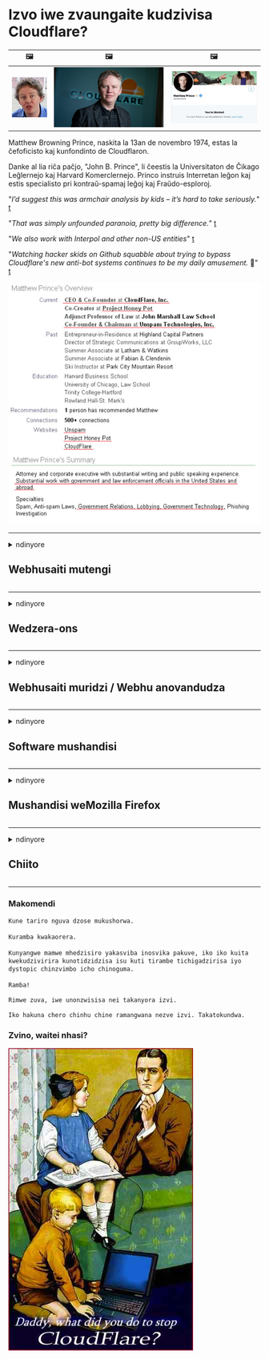 # Izvo iwe zvaungaite kudzivisa Cloudflare?

| 🖼 | 🖼 | 🖼 |
| --- | --- | --- |
| ![](../image/matthew_prince_teen.jpg) | ![](../image/matthew_prince.jpg) | ![](../image/blockedbymatthewprince.jpg) |


Matthew Browning Prince, naskita la 13an de novembro 1974, estas la ĉefoficisto kaj kunfondinto de Cloudflaron.

Danke al lia riĉa paĉjo, "John B. Prince", li ĉeestis la Universitaton de Ĉikago Leĝlernejo kaj Harvard Komerclernejo.
Princo instruis Interretan leĝon kaj estis specialisto pri kontraŭ-spamaj leĝoj kaj Fraŭdo-esploroj.


"*I’d suggest this was armchair analysis by kids – it’s hard to take seriously.*" [t](https://www.theguardian.com/technology/2015/nov/19/cloudflare-accused-by-anonymous-helping-isis)

"*That was simply unfounded paranoia, pretty big difference.*"  [t](https://twitter.com/xxdesmus/status/992757936123359233)

"*We also work with Interpol and other non-US entities*" [t](https://twitter.com/eastdakota/status/1203028504184360960)

"*Watching hacker skids on Github squabble about trying to bypass Cloudflare's new anti-bot systems continues to be my daily amusement.* 🍿" [t](https://twitter.com/eastdakota/status/1273277839102656515)


![](../image/whoismp.jpg)

---


<details>
<summary>ndinyore

## Webhusaiti mutengi
</summary>


- Kana iyo webhusaiti iwe yaunoda iri kushandisa Cloudflare, vaudze kuti vasashandise Cloudflare.
  - Kuchemerera pasocial media senge Facebook, Reddit, Twitter kana Mastodon hapana mutsauko. [Zviito zvinonzwika kupfuura ma hashtag.](https://twitter.com/phyzonloop/status/1274132092490862594)
  - Edza kubata kune muridzi webhusaiti kana iwe uchida kuzviita unobatsira.

[Cloudflare akadaro](https://github.com/Eloston/ungoogled-chromium/issues/783):
```
Isu tinokurudzira kuti iwe usvike kune manejimendi kune chaiwo masevhisi kana saiti iwe aunomhanyisa mukukonana nawo uye ugovana ruzivo rwako.
```

[Ukasabvunza nezvazvo, muridzi webhusaiti haamboziva dambudziko iri.](../PEOPLE.md)

![](../image/liberapay.jpg)

[Muenzaniso unobudirira](https://counterpartytalk.org/t/turn-off-cloudflare-on-counterparty-co-plz/164/5).<br>
Une dambudziko? [Simudza izwi rako izvozvi.](https://github.com/maraoz/maraoz.github.io/issues/1) Semuenzaniso pazasi.

```
Iwe uri kungobatsira kubatirira kwekambani uye kuwongorora kwevanhu vazhinji.
http://crimeflare.eu.org
```

```
Peji rako rewebhu riri mune yekuvanzika-kushungurudza yakavanzika masvingo-gadheni reCloudFlare.
http://crimeflare.eu.org
```

- Tora nguva yekuverenga maitiro epamutemo ewebhusaiti.
  - kana webhusaiti iri kumashure kweCloudflare kana webhusaiti iri kushandisa masevhisi akabatana neCloudflare.

Inofanirwa kutsanangura kuti "Cloudflare" chii, uye ndokumbira mvumo yekugovana data rako neCloudflare. Kukundikana kuita izvi kunoguma nekutyora kwekuvimba uye webhusaiti iri mubvunzo inofanirwa kudzivirirwa.

[Muenzaniso unogamuchirwa wega wega wega pano](https://archive.is/bDlTz) ("Subprocessors" > "Entity Name")

```
Ndakaverenga rako rekuvanzika uye ini handisi kuwana iro izwi Cloudflare.
Ini ndinoramba kugovana dhata newe kana ukaramba uchipa data rangu kuCloudflare.
http://crimeflare.eu.org
```

Uyu muenzaniso weyakavanzika mutemo iyo isina izwi Cloudflare.
[Liberland Jobs](https://archive.is/daKIr) [privacy policy](https://docsend.com/view/feiwyte):

![](../image/cfwontobey.jpg)

Cloudflare vane yavo yega yega zvakavanzika mutemo.
[Cloudflare inoda vanhu vanonamata.](https://www.reddit.com/r/GamerGhazi/comments/2s64fe/be_wary_reporting_to_cloudflare/)

Heino wakanaka muenzaniso wewebhusaiti yekusaina fomu.
AFAIK, zero webhusaiti ita izvi. Uchavimba navo here?

```
Nekudzvanya "Sign up kuXYZ", unobvuma kune edu mazwi ebasa uye zvakavanzika chirevo.
Iwe unobvumawo kugovana yako data neCloudflare uye zvakare unobvuma kuita Cloudflare's zvakavanzika chirevo.
Kana Cloudflare ichiburitsa ruzivo rwako kana isingakuregi iwe ubatanidze kumaseva edu, haisi mhosva yedu. [*]

[ Nyorera ] [ Ini handibvumirani ]
```
[*] [PEOPLE.md](../PEOPLE.md)


- Edza kusashandisa sevhisi yavo. Rangarira iwe uri kutariswa neCloudflare.
  - ["I'm in your TLS, sniffin' your passworz"](../image/iminurtls.jpg)

- Tsvaga imwe webhusaiti. Kune dzimwe nzira uye mikana pa internet!

- Ita kuti shamwari dzako dzishandise Tor zuva nezuva.
  - Kusazivikanwa kunofanirwa kuve muyero weiyo yakavhurika internet!
  - [Cherekedza kuti chirongwa cheTor hachifarire chirongwa ichi.](../HISTORY.md)

</details>

------

<details>
<summary>ndinyore

## Wedzera-ons
</summary>

- Kana bhurawuza rako riri Firefox, Tor Browser, kana Ungoogled Chromium shandisa imwe yeaya mawedzero pazasi.
  - Kana iwe uchida kuwedzera imwe nyowani yekuwedzera-kubvunza nezvazvo kutanga.


| Zita | Mugadziri | Tsigiro | Unogona Kuvhara | Unogona Kuzivisa | Chrome |
| -------- | -------- | -------- | -------- | -------- | -------- |
| [Bloku Cloudflaron MITM-Atakon](../subfiles/about.bcma.md) | #Addon | [ ? ](http://crimeflare.eu.org/) | **Ehe**     | **Ehe**     |  **Ehe** |
| [Ĉu ligoj estas vundeblaj al MITM-atako?](../subfiles/about.ismm.md) | #Addon | [ ? ](http://crimeflare.eu.org/) | Aihwa     | **Ehe**     |  **Ehe** |
| [Ĉu ĉi tiuj ligoj blokos Tor-uzanton?](../subfiles/about.isat.md) | #Addon | [ ? ](http://crimeflare.eu.org/) | Aihwa     | **Ehe**     |  **Ehe** |
| [Block Cloudflare MITM Attack](https://trac.torproject.org/projects/tor/attachment/ticket/24351/block_cloudflare_mitm_attack-1.0.14.1-an%2Bfx.xpi)<br>[**DELETED BY TOR PROJECT**](../HISTORY.md) | nullius | [ ? ](../tool/block_cloudflare_mitm_fx), [Link](http://crimeflare.eu.org/) | **Ehe**     | **Ehe**     |  Aihwa |
| [TPRB](http://sw.nnpaefp7pkadbxxkhz2agtbv2a4g5sgo2fbmv3i7czaua354334uqqad.onion/) | Sw | [ ? ](http://sw.nnpaefp7pkadbxxkhz2agtbv2a4g5sgo2fbmv3i7czaua354334uqqad.onion/) | **Ehe**     | **Ehe**     |  Aihwa |
| [Detect Cloudflare](https://addons.mozilla.org/en-US/firefox/addon/detect-cloudflare/) | Frank Otto | [ ? ](https://github.com/traktofon/cf-detect) | Aihwa     | **Ehe**     |  Aihwa |
| [True Sight](https://addons.mozilla.org/en-US/firefox/addon/detect-cloudflare-plus/) | claustromaniac | [ ? ](https://github.com/claustromaniac/detect-cloudflare-plus) | Aihwa     | **Ehe**     |  Aihwa |
| [Which Cloudflare datacenter am I visiting?](https://addons.mozilla.org/en-US/firefox/addon/cf-pop/) | 依云 | [ ? ](https://github.com/lilydjwg/cf-pop) | Aihwa     | **Ehe**     |  Aihwa |


- "Decentraleyes" inogona kumisa kubatana kune "CDNJS (Cloudflare)".
  - Iyo inodzivirira yakawanda yezvikumbiro kuti isvike netiweki, uye inoshandira emuno mafaera ekuchengetedza masayiti kubva kutyora
  - Iyo yekuvandudza yakapindura: "[very concerning indeed](https://github.com/Synzvato/decentraleyes/issues/236#issuecomment-352049501)", "[widespread usage severely centralizes the web](https://github.com/Synzvato/decentraleyes/issues/251#issuecomment-366752049)"

- [Iwe unogona zvakare kubvisa kana kusavimba neCloudflare chitupa kubva kune yako Chitupa Chiremera (CA).](https://www.ssl.com/how-to/remove-root-certificate-firefox/)

</details>

------

<details>
<summary>ndinyore

## Webhusaiti muridzi / Webhu anovandudza
</summary>


![](../image/word_cloudflarefree.jpg)

- Usashandise Cloudflare solution, Period.
  - Unogona kuita zvirinani pane izvozvo, handiti? [Heano maitiro ekubvisa Cloudflare kunyoreswa, zvirongwa, domains, kana maakaunzi.](https://support.cloudflare.com/hc/en-us/articles/200167776-Removing-subscriptions-plans-domains-or-accounts)

| 🖼 | 🖼 |
| --- | --- |
| ![](../image/htmlalertcloudflare.jpg) | ![](../image/htmlalertcloudflare2.jpg) |

- Unoda vamwe vatengi? Unoziva zvekuita. Hint iri "pamusoro pemutsara".
  - [Mhoroi, iwe wakanyora "Tinotora zvakavanzika zvako zvakanyanya" asi ini ndakawana "Kanganiso 403 Yakarambidzwa Anosazivikanwa Proxy Haibvumirwe".](https://it.slashdot.org/story/19/02/19/0033255/stop-saying-we-take-your-privacy-and-security-seriously) Sei uchivharira Tor Kana VPN? Uye nei uchivharira maemail enguva pfupi?

![](../image/anonexist.jpg)

- Kushandisa Cloudflare kuchawedzera mikana yekubuda. Vashanyi havagone kuwana kune yako webhusaiti kana sevha yako iri pasi kana Cloudflare iri pasi.
  - [Wakafunga zvechokwadi kuti Cloudflare haina kumbobvira yadzika?](https://www.ibtimes.com/cloudflare-down-not-working-sites-producing-504-gateway-timeout-errors-2618008) [Another](https://twitter.com/Jedduff/status/1097875615997399040) [sample](https://twitter.com/search?f=tweets&vertical=default&q=Cloudflare%20is%20having%20problems). [Need more](../PEOPLE.md)?

![](../image/cloudflareinternalerror.jpg)

- Uchishandisa Cloudflare proxy yako "API sevhisi", "software yekuvandudza server" kana "RSS feed" inokuvadza mutengi wako. Mutengi akakudaidza ndokuti "Handichakwanisa kushandisa API yako futi", uye iwe hauzive zviri kuitika. Cloudflare inogona kuvhara chinyararire mutengi wako. Unofunga zvakanaka?
  - Kune akawanda RSS muverengi mutengi uye RSS kuverenga online sevhisi. Sei uri kutsikisa RSS feed kana usiri kubvumira vanhu kunyorera?

![](../image/rssfeedovercf.jpg)

- Unoda here chitupa cheHTTPS? Shandisa "Ngatisimbisei" kana kuti tenga iyo kubva kuC CA kambani.

- Unoda DNS server? Haugone kumisikidza yako wega server? Zvakadii navo: [Hurricane Electric Free DNS](https://dns.he.net/), [Dyn.com](https://dyn.com/dns/), [1984 Hosting](https://www.1984hosting.com/), [Afraid.Org (Admin dzima account yako kana ukashandisa TOR)](https://freedns.afraid.org/)
  - [Alternativoj al DNS](../subfiles/alternative/domaindns.md)

- Kutsvaga yekutambira sevhisi? Kusununguka chete? Zvakadii navo: [Onion Service](http://vww6ybal4bd7szmgncyruucpgfkqahzddi37ktceo3ah7ngmcopnpyyd.onion/en/security/network-security/tor/onionservices-best-practices), [Free Web Hosting Area](https://freewha.com/), [Autistici/Inventati Web Site Hosting](https://www.autinv5q6en4gpf4.onion/services/website), [Github Pages](https://pages.github.com/), [Surge](https://surge.sh/)
  - [Dzimwe nzira kuCloudflare](../subfiles/alternative/cloudflare.md)

- Uri kushandisa "cloudflare-ipfs.com"? [Unoziva here Cloudflare IPFS yakaipa?](../PEOPLE.md)

- Isa Webhu Yekushandisa Firewall senge OWASP uye Fail2Ban pane yako server uye uigadzirise zvakanaka.
  - Kuvhara Tor haisi mhinduro. Usarange munhu wese nekuda kwevadiki vakaipa vashandisi.

- Dzorerazve kana kuvhara "Cloudflare Warp" vashandisi kubva pakuwana webhusaiti yako. Uye ipa chikonzero kana uchikwanisa.

> IP chinyorwa: "[Cloudflare yazvino IP mitsara](cloudflare_inc/)"

> A: Ingovadzivirira

```
server {
...
deny 173.245.48.0/20;
deny 103.21.244.0/22;
deny 103.22.200.0/22;
deny 103.31.4.0/22;
deny 141.101.64.0/18;
deny 108.162.192.0/18;
deny 190.93.240.0/20;
deny 188.114.96.0/20;
deny 197.234.240.0/22;
deny 198.41.128.0/17;
deny 162.158.0.0/15;
deny 104.16.0.0/12;
deny 172.64.0.0/13;
deny 131.0.72.0/22;
deny 2400:cb00::/32;
deny 2606:4700::/32;
deny 2803:f800::/32;
deny 2405:b500::/32;
deny 2405:8100::/32;
deny 2a06:98c0::/29;
deny 2c0f:f248::/32;
...
}
```

> B: Dzorera kune yambiro peji

```
http {
...
geo $iscf {
default 0;
173.245.48.0/20 1;
103.21.244.0/22 1;
103.22.200.0/22 1;
103.31.4.0/22 1;
141.101.64.0/18 1;
108.162.192.0/18 1;
190.93.240.0/20 1;
188.114.96.0/20 1;
197.234.240.0/22 1;
198.41.128.0/17 1;
162.158.0.0/15 1;
104.16.0.0/12 1;
172.64.0.0/13 1;
131.0.72.0/22 1;
2400:cb00::/32 1;
2606:4700::/32 1;
2803:f800::/32 1;
2405:b500::/32 1;
2405:8100::/32 1;
2a06:98c0::/29 1;
2c0f:f248::/32 1;
}
...
}

server {
...
if ($iscf) {rewrite ^ https://example.com/cfwsorry.php;}
...
}

<?php
header('HTTP/1.1 406 Not Acceptable');
echo <<<CLOUDFLARED
Thank you for visiting ourwebsite.com!<br />
We are sorry, but we can't serve you because your connection is being intercepted by Cloudflare.<br />
Please read http://crimeflare.eu.org for more information.<br />
CLOUDFLARED;
die();
```

- Gadzira Tor Onion Service kana I2P inokurudzira kana iwe uchitenda murusununguko uye uchigamuchira vashandisi vasingazivikanwe.

- Kumbira mazano kubva kune vamwe Clearnet / Tor vaviri vanoita webhusaiti uye uite shamwari dzisingazivikanwe!

</details>

------

<details>
<summary>ndinyore

## Software mushandisi
</summary>


- Discord iri kushandisa CloudFlare. Dzimwe nzira? Tinokurudzira [**Briar** (Android)](https://f-droid.org/en/packages/org.briarproject.briar.android/), [Ricochet (PC)](https://ricochet.im/), [Tox + Tor (Android/PC)](https://tox.chat/download.html)
  - Briar inosanganisira Tor daemon saka haufanire kuisa Orbot.
  - Qwtch vanogadzira, Vhura Yakavanzika, vadzima stop_cloudflare projekiti kubva kune yavo git sevhisi pasina ziviso.

- Kana iwe ukashandisa Debian GNU / Linux, kana chero chinobva, nyorera: [bug #831835](https://bugs.debian.org/cgi-bin/bugreport.cgi?bug=831835). Uye kana uchikwanisa, batsira kuongorora chigamba, uye batsira muchengeti kusvika pamhedziso chaiyo yekuti inofanirwa kutambirwa here.

- Gara uchikurudzira mabhurawuza aya.

| Zita | Mugadziri | Tsigiro | Komenda |
| -------- | -------- | -------- | -------- |
| [Ungoogled-Chromium](https://ungoogled-software.github.io/ungoogled-chromium-binaries/) | Eloston | [ ? ](https://github.com/Eloston/ungoogled-chromium) | PC (Win, Mac, Linux)  _!Tor_ |
| [Bromite](https://www.bromite.org/fdroid) | Bromite | [ ? ](https://github.com/bromite/bromite/issues) | Android  _!Tor_ |
| [Tor Browser](https://www.torproject.org/download/) | Tor Project | [ ? ](https://support.torproject.org/) | PC (Win, Mac, Linux)  _Tor_|
| [Tor Browser Android](https://www.torproject.org/download/) | Tor Project | [ ? ](https://support.torproject.org/) | Android  _Tor_|
| [Onion Browser](https://itunes.apple.com/us/app/onion-browser/id519296448?mt=8) | Mike Tigas | [ ? ](https://github.com/OnionBrowser/OnionBrowser/issues) | Apple iOS  _Tor_|
| [GNU/Icecat](https://www.gnu.org/software/gnuzilla/) | GNU | [ ? ](https://www.gnu.org/software/gnuzilla/) | PC (Linux) |
| [IceCatMobile](https://f-droid.org/en/packages/org.gnu.icecat/) | GNU | [ ? ](https://lists.gnu.org/mailman/listinfo/bug-gnuzilla) | Android |
| [Iridium Browser](https://iridiumbrowser.de/about/) | Iridium | [ ? ](https://github.com/iridium-browser/iridium-browser/) | PC (Win, Mac, Linux, OpenBSD) |


Zvimwe zvakavanzika zve software hazvina kukwana. Izvi hazvireve kuti Tor browser "rakakwana".
Iko hakuna 100% yakachengeteka kana 100% yakavanzika painternet uye tekinoroji.

- Haudi kushandisa Tor? Unogona kushandisa chero browser neTor daemon.
  - [Ziva kuti chirongwa cheTor hachide ichi.](https://support.torproject.org/tbb/tbb-9/) Shandisa Tor Browser kana uchikwanisa kudaro.
- [Mashandisiro ekushandisa Chromium neTor](../subfiles/chromium_tor.md)


Ngatitaurei nezvevamwe kuvanzika kwesoftware.

- [Kana iwe uchinyatsoda kushandisa Firefox, sarudza "Firefox ESR".](https://www.mozilla.org/en-US/firefox/organizations/)
  - [Firefox - Spyware Wotarisa](https://spyware.neocities.org/articles/firefox.html)
  - [Firefox inoramba kutaura kwakasununguka, inorambidza kutaura kwemahara](https://web.archive.org/web/20200423010026/https://reclaimthenet.org/firefox-rejects-free-speech-bans-free-speech-commenting-plugin-dissenter-from-its-extensions-gallery/)
  - ["Zana+ mavhoti. Zvinotaridza sekukumbira kambani ye software kunamatira ku ... software yakanyanya kuwanda mazuva ano."](https://old.reddit.com/r/firefox/comments/gutdiw/weve_got_work_to_do_the_mozilla_blog/fslbbb6/)
  - [Uh, nei Firefox ichindiratidza ma link anotsigirwa muUR bar yangu?](https://www.reddit.com/r/firefox/comments/jybx2w/uh_why_is_firefox_showing_me_sponsored_links_in/)
  - [Mozilla - Dhiyabhorosi Akazvimirira](https://digdeeper.neocities.org/ghost/mozilla.html)

- [Rangarira, Mozilla iri kushandisa Cloudflare sevhisi.](https://www.robtex.com/dns-lookup/www.mozilla.org) [Ivo vari zvakare kushandisa Cloudflare's DNS sevhisi pane yavo chigadzirwa.](https://www.theregister.co.uk/2018/03/21/mozilla_testing_dns_encryption/)

- [Mozilla yakaramba zviri pamutemo iyi tikiti.](https://bugzilla.mozilla.org/show_bug.cgi?id=1426618)

- [Firefox Focus idambe.](https://github.com/mozilla-mobile/focus-android/issues/1743) [Vakavimbisa kudzima telemetry asi vakazvichinja.](https://github.com/mozilla-mobile/focus-android/issues/4210)

- [PaleMoon / Basilisk anovandudza anoda Cloudflare.](https://github.com/mozilla-mobile/focus-android/issues/1743#issuecomment-345993097)
  - [Pale Moon's Archive Server yakabvarura nekuparadzira malware kwemwedzi gumi nemasere](https://www.reddit.com/r/privacytoolsIO/comments/cc808y/pale_moons_archive_server_hacked_and_spread/)
  - Iye zvakare anovenga Tor vashandisi - "[Ngazvive zvine hukasha kuna Tor. Ini ndinofunga masosi mazhinji anofanirwa kuve neruvengo kune Tor achifunga nezvayo zvakanyanya kukwirira kushungurudzwa.](https://github.com/yacy/yacy_search_server/issues/314#issuecomment-565932097)"

- [Waterfox vane dambudziko rakakomba re "mafoni kumba"](https://spyware.neocities.org/articles/waterfox.html)

- [Google Chrome is spyware.](https://www.gnu.org/proprietary/malware-google.en.html)
  - [Google inotsikisa chiitiko chako.](https://spyware.neocities.org/articles/chrome.html)

- [SRWare Iron inoita mafoni akawandisa kumba kubatana.](https://spyware.neocities.org/articles/iron.html) Iyo zvakare inobatana kune google domains.

- [Akashinga Bhurawuza whitelist Facebook / Twitter vateereri.](https://www.bleepingcomputer.com/news/security/facebook-twitter-trackers-whitelisted-by-brave-browser/)
  - [Heano mamwe nyaya.](https://spyware.neocities.org/articles/brave.html)
  - [binance yakabatana ID](https://twitter.com/cryptonator1337/status/1269594587716374528)

- [Microsoft Edge inoita kuti Facebook inomhanya Flash kodhi kuseri kwevashandisi.](https://www.zdnet.com/article/microsoft-edge-lets-facebook-run-flash-code-behind-users-backs/)

- [Vivaldi hairemekedze kuvanzika kwako.](https://spyware.neocities.org/articles/vivaldi.html)

- [Opera spyware nhanho: Yakanyanya Yakakwira](https://spyware.neocities.org/articles/opera.html)

- Apple iOS: [Iwe haufanire kunge uchishandisa iOS zvachose, kunyanya nekuti iri malware.](https://www.gnu.org/proprietary/malware-apple.html)

Naizvozvo tinokurudzira pamusoro petafura chete. Hapana chimwe.

</details>

------

<details>
<summary>ndinyore

## Mushandisi weMozilla Firefox
</summary>


- "Firefox Husiku" inotumira ruzivo rwekutsvagisa padanho kumaseva eMozilla pasina nzira yekubuda nayo.
  - [Mozilla maseva ari kupenya Cloudflare](https://www.digwebinterface.com/?hostnames=www.mozilla.org%0D%0Amozilla.cloudflare-dns.com&type=&ns=resolver&useresolver=8.8.4.4&nameservers=)

- Izvo zvinokwanisika kurambidza Firefox kubatana kumaseva eMozilla.
  - [Mutemo weMozilla-matemplate gwara](https://github.com/mozilla/policy-templates/blob/master/README.md)
  - Ramba uchifunga nezve hunyengeri uhu hungarega kushanda mune inotevera vhezheni nekuti Mozilla inofarira kuzvichenesa ivo pachavo.
  - Shandisa firewall uye DNS firita kuvadzivirira zvizere.

"`/distribution/policies.json`"

>     "WebsiteFilter": {
> 		"Block": [
> 		"*://*.mozilla.com/*",
> 		"*://*.mozilla.net/*",
> 		"*://*.mozilla.org/*",
> 		"*://webcompat.com/*",
> 		"*://*.firefox.com/*",
> 		"*://*.thunderbird.net/*",
> 		"*://*.cloudflare.com/*"
> 		]
>     },


- ~~Mhan'ara bhagi pane mozilla's tracker, uchivaudza kuti vasashandise Cloudflare.~~ Paive neyakaitika bug pane bugzilla. Vanhu vazhinji vakatumirwa kunetsekana kwavo, zvisinei kuti bhugi rakanga rakavanzwa ne admin muna 2018.

- Unogona kudzima DoH muFirefox.
  - [Chinja default DNS mupi we firefox](../subfiles/change-firefox-dns.md)

![](../image/firefoxdns.jpg)

- [Kana iwe uchida kushandisa isiri-ISP DNS, funga kushandisa OpenNIC Tier2 DNS sevhisi kana chero yeisina-Cloudflare DNS masevhisi.](https://wiki.opennic.org/start)
![](../image/opennic.jpg)
  - Bvisa Cloudflare neDNS. [Crimeflare DNS](../subfiles/service.publicdns.md)

- Unogona kushandisa Tor seDNS resolution. [Kana usiri nyanzvi yeTor, bvunza mubvunzo pano.](https://tor.stackexchange.com/)

> **Akazviita sei?**
> 1. Dhawunorodha Tor uye uiise pakombuta yako.
> 2. Wedzera iyi tambo ku "torrc" faira.
> DNSPort 127.0.0.1:53
> 3. Tangazve Tor.
> 4. Gadza komputa yako DNS server ku "127.0.0.1".

</details>

------

<details>
<summary>ndinyore

## Chiito
</summary>


- Udza vamwe vakakukomberedza nezve njodzi dzeCloudflare.

- [Batsira kuvandudza iyi repository.](http://crimeflare.eu.org)
  - Ese ari maviri rondedzero, nharo dzinopesana neiri uye iwo ruzivo

- [Nyora uye ita pachena kwazvo kana zvinhu zvikashata neCloudflare (uye makambani akafanana), kuve nechokwadi chekutaura ichi chinzvimbo kana iwe uchidaro](http://crimeflare.eu.org) :)

- Tora vanhu vazhinji vanoshandisa Tor nekukasira kuti vagone kuona webhu kubva pakuona kwenzvimbo dzakasiyana dzenyika.

- Kutanga mapoka, mune vezvenhau uye meatspace, yakatsaurirwa kusunungura nyika kubva kuCloudflare.

- Pazvinenge zvakakodzera, batanidza nemapoka aya pane ino yekuchengetera - ino inogona kuve nzvimbo yekubatanidza kushanda pamwe chete semapoka.

- [Kutanga coop iyo inogona kupa zvine musoro zvisiri zvemubatanidzwa imwe nzira kuCloudflare.](../subfiles/alternative/cloudflare.md)

- Ngatizivisei nezvenzira dzipi nedzipi dzekubatsira zvirinani kupa yakadzivirirwa yakatarisana neCloudflare.

- Kana iwe uri Cloudflare mutengi, gadza yako zvakavanzika marongero, uye mirira ivo kuti vatyore ivo.
  - [Wobva waunza ivo pasi peanopesana-spam / yekutyora kwega mhosva.](https://twitter.com/thexpaw/status/1108424723233419264)

- Kana iwe uri muUnited States of America uye webhusaiti iri kubvunzwa ibhangi kana accountant, edza kuunza kumanikidzwa kwepamutemo pasi peGram-Leach-Bliley Act, kana maAmerican ane DIsability Act uye utaure kwatiri kuti unosvika sei .

- Kana iyo webhusaiti iri nzvimbo yehurumende, edza kuunza kumanikidzwa kwepamutemo pasi pe1 Amendment yeMutemo weUS.

- Kana iwe uri mugari weEU, bata webhusaiti kuti utumire ruzivo rwako pachako pasi peGeneral Data Protection Regulation. Kana vakaramba kukupa ruzivo rwako, iko kutyora mutemo.

- Kune makambani anoti anopa sevhisi pawebhusaiti yavo edza kumhan'ara se "kushambadzira kwenhema" kumasangano anodzivirira vatengi uye BBB. Cloudflare mawebhusaiti anoshandirwa neCloudflare maseva.

- [Iyo ITU inoratidza muchirevo cheUS kuti Cloudflare iri kutanga kukura zvakakwana zvekuti mutemo weantitrust unogona kuunzwa pavari.](https://www.itu.int/en/ITU-T/Workshops-and-Seminars/20181218/Documents/Geoff_Huston_Presentation.pdf)

- Zvinofungidzirwa kuti iyo GNU GPL vhezheni yechina inogona kusanganisira chirongwa chinopesana nekuchengetedza kodhi yekodhi kuseri kweshumiro yakadai, inoda kune ese GPLv4 uye epamberi mapurogiramu ayo angangoita kodhi yekodhi anowanikwa kuburikidza nepakati iyo isingasarure vashandisi veTor.

- [Se vi uzas Mastodon bonvolu sekvi la konton Mitigator](../subfiles/service.altlink.md).

</details>

------

### Makomendi

```
Kune tariro nguva dzose mukushorwa.

Kuramba kwakaorera.

Kunyangwe mamwe mhedzisiro yakasviba inosvika pakuve, iko iko kuita kwekudzivirira kunotidzidzisa isu kuti tirambe tichigadzirisa iyo dystopic chinzvimbo icho chinoguma.

Ramba!
```

```
Rimwe zuva, iwe unonzwisisa nei takanyora izvi.
```

```
Iko hakuna chero chinhu chine ramangwana nezve izvi. Takatokundwa.
```

### Zvino, waitei nhasi?


![](../image/stopcf.jpg)
